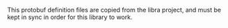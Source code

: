 This protobuf definition files are copied from the libra
project, and must be kept in sync in order for this library
to work.